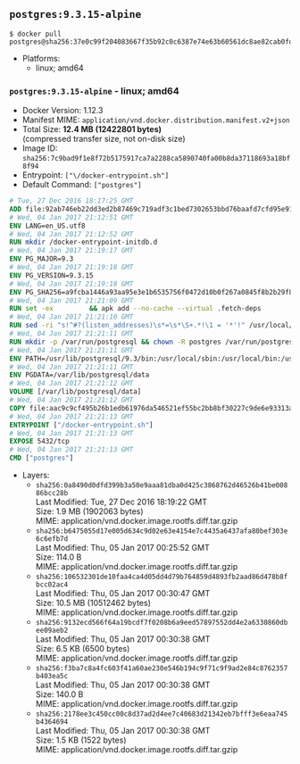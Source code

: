 ## `postgres:9.3.15-alpine`

```console
$ docker pull postgres@sha256:37e0c99f204083667f35b92c0c6387e74e63b60561dc8ae82cab0fd9fe368885
```

-	Platforms:
	-	linux; amd64

### `postgres:9.3.15-alpine` - linux; amd64

-	Docker Version: 1.12.3
-	Manifest MIME: `application/vnd.docker.distribution.manifest.v2+json`
-	Total Size: **12.4 MB (12422801 bytes)**  
	(compressed transfer size, not on-disk size)
-	Image ID: `sha256:7c9bad9f1e8f72b5175917ca7a2288ca5890740fa00b8da37118693a18bf8f94`
-	Entrypoint: `["\/docker-entrypoint.sh"]`
-	Default Command: `["postgres"]`

```dockerfile
# Tue, 27 Dec 2016 18:17:25 GMT
ADD file:92ab746eb22dd3ed2b87469c719adf3c1bed7302653bbd76baafd7cfd95e911e in / 
# Wed, 04 Jan 2017 21:12:51 GMT
ENV LANG=en_US.utf8
# Wed, 04 Jan 2017 21:12:52 GMT
RUN mkdir /docker-entrypoint-initdb.d
# Wed, 04 Jan 2017 21:19:17 GMT
ENV PG_MAJOR=9.3
# Wed, 04 Jan 2017 21:19:18 GMT
ENV PG_VERSION=9.3.15
# Wed, 04 Jan 2017 21:19:18 GMT
ENV PG_SHA256=a9fcba1446a93aa95e3e1b6535756f0472d10b0f267a0845f8b2b29f89de5c4f
# Wed, 04 Jan 2017 21:21:09 GMT
RUN set -ex 		&& apk add --no-cache --virtual .fetch-deps 		ca-certificates 		openssl 		tar 		&& wget -O postgresql.tar.bz2 "https://ftp.postgresql.org/pub/source/v$PG_VERSION/postgresql-$PG_VERSION.tar.bz2" 	&& echo "$PG_SHA256 *postgresql.tar.bz2" | sha256sum -c - 	&& mkdir -p /usr/src/postgresql 	&& tar 		--extract 		--file postgresql.tar.bz2 		--directory /usr/src/postgresql 		--strip-components 1 	&& rm postgresql.tar.bz2 		&& apk add --no-cache --virtual .build-deps 		bison 		flex 		gcc 		libc-dev 		libedit-dev 		libxml2-dev 		libxslt-dev 		make 		openssl-dev 		perl 		util-linux-dev 		zlib-dev 		&& cd /usr/src/postgresql 	&& ./configure 		--enable-integer-datetimes 		--enable-thread-safety 		--enable-tap-tests 		--disable-rpath 		--with-uuid=e2fs 		--with-gnu-ld 		--with-pgport=5432 		--with-system-tzdata=/usr/share/zoneinfo 		--prefix=/usr/local 				--with-openssl 		--with-libxml 		--with-libxslt 	&& make -j "$(getconf _NPROCESSORS_ONLN)" world 	&& make install-world 	&& make -C contrib install 		&& runDeps="$( 		scanelf --needed --nobanner --recursive /usr/local 			| awk '{ gsub(/,/, "\nso:", $2); print "so:" $2 }' 			| sort -u 			| xargs -r apk info --installed 			| sort -u 	)" 	&& apk add --no-cache --virtual .postgresql-rundeps 		$runDeps 		bash 		su-exec 		tzdata 	&& apk del .fetch-deps .build-deps 	&& cd / 	&& rm -rf 		/usr/src/postgresql 		/usr/local/include/* 		/usr/local/share/doc 		/usr/local/share/man 	&& find /usr/local -name '*.a' -delete
# Wed, 04 Jan 2017 21:21:10 GMT
RUN sed -ri "s!^#?(listen_addresses)\s*=\s*\S+.*!\1 = '*'!" /usr/local/share/postgresql/postgresql.conf.sample
# Wed, 04 Jan 2017 21:21:11 GMT
RUN mkdir -p /var/run/postgresql && chown -R postgres /var/run/postgresql
# Wed, 04 Jan 2017 21:21:11 GMT
ENV PATH=/usr/lib/postgresql/9.3/bin:/usr/local/sbin:/usr/local/bin:/usr/sbin:/usr/bin:/sbin:/bin
# Wed, 04 Jan 2017 21:21:11 GMT
ENV PGDATA=/var/lib/postgresql/data
# Wed, 04 Jan 2017 21:21:12 GMT
VOLUME [/var/lib/postgresql/data]
# Wed, 04 Jan 2017 21:21:12 GMT
COPY file:aac9c9cf495b26b1edb61976da546521ef55bc2bb8bf30227c9de6e93313afce in / 
# Wed, 04 Jan 2017 21:21:13 GMT
ENTRYPOINT ["/docker-entrypoint.sh"]
# Wed, 04 Jan 2017 21:21:13 GMT
EXPOSE 5432/tcp
# Wed, 04 Jan 2017 21:21:13 GMT
CMD ["postgres"]
```

-	Layers:
	-	`sha256:0a8490d0dfd399b3a50e9aaa81dba0d425c3868762d46526b41be00886bcc28b`  
		Last Modified: Tue, 27 Dec 2016 18:19:22 GMT  
		Size: 1.9 MB (1902063 bytes)  
		MIME: application/vnd.docker.image.rootfs.diff.tar.gzip
	-	`sha256:b6475055d17e005d634c9d02e63e4154e7c4435a6437afa80bef303e6c6efb7d`  
		Last Modified: Thu, 05 Jan 2017 00:25:52 GMT  
		Size: 114.0 B  
		MIME: application/vnd.docker.image.rootfs.diff.tar.gzip
	-	`sha256:106532301de10faa4ca4d05dd4d79b764859d4893fb2aad86d478b8fbcc02ac4`  
		Last Modified: Thu, 05 Jan 2017 00:30:47 GMT  
		Size: 10.5 MB (10512462 bytes)  
		MIME: application/vnd.docker.image.rootfs.diff.tar.gzip
	-	`sha256:9132ecd566f64a19bcdf7f0208b6a9eed57897552dd4e2a6330860dbee09aeb2`  
		Last Modified: Thu, 05 Jan 2017 00:30:38 GMT  
		Size: 6.5 KB (6500 bytes)  
		MIME: application/vnd.docker.image.rootfs.diff.tar.gzip
	-	`sha256:f3ba7c8a4fc603f41a60ae230e546b194c9f71c9f9ad2e84c8762357b403ea5c`  
		Last Modified: Thu, 05 Jan 2017 00:30:38 GMT  
		Size: 140.0 B  
		MIME: application/vnd.docker.image.rootfs.diff.tar.gzip
	-	`sha256:2178ee3c450cc00c8d37ad2d4ee7c40683d21342eb7bfff3e6eaa745b4364694`  
		Last Modified: Thu, 05 Jan 2017 00:30:38 GMT  
		Size: 1.5 KB (1522 bytes)  
		MIME: application/vnd.docker.image.rootfs.diff.tar.gzip
